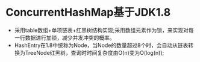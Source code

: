 # ConcurrentHashMap基于JDK1.8
- 采用table数组+单项链表+红黑树结构实现;采用数组元素作为锁，来实现对每一行数据进行加锁，减少并发冲突的概率。
- HashEntry在1.8中统称为Node，当Node的数量超过8个时，会自动从链表转换为TreeNode红黑树，查询时时间复杂度由O(n)变为O(log(n));
